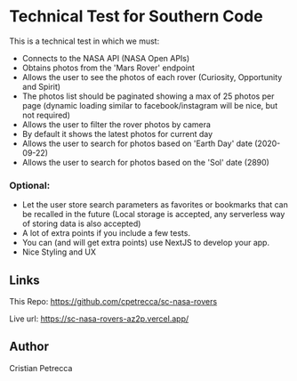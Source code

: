 # Technical Test for Southern Code 

This is a technical test in which we must:
- Connects to the NASA API (NASA Open APIs)
- Obtains photos from the 'Mars Rover' endpoint
- Allows the user to see the photos of each rover (Curiosity, Opportunity and Spirit)
- The photos list should be paginated showing a max of 25 photos per page (dynamic loading similar to facebook/instagram will be nice, but not required)
- Allows the user to filter the rover photos by camera
- By default it shows the latest photos for current day
- Allows the user to search for photos based on 'Earth Day' date (2020-09-22)
- Allows the user to search for photos based on the 'Sol' date (2890)
### Optional:
- Let the user store search parameters as favorites or bookmarks that can be recalled in the future (Local storage is accepted, any serverless way of storing data is also accepted)
- A lot of extra points if you include a few tests.
- You can (and will get extra points) use NextJS to develop your app.
- Nice Styling and UX



## Links
This Repo:
https://github.com/cpetrecca/sc-nasa-rovers

Live url:
https://sc-nasa-rovers-az2p.vercel.app/

## Author 
 
Cristian Petrecca